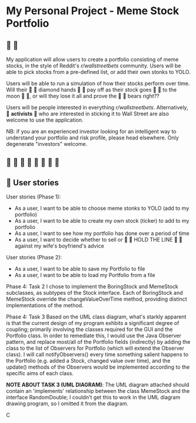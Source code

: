 # My Personal Project - Meme Stock Portfolio

## :rainbow: :bear:

My application will allow users to create a portfolio consisting of meme stocks, in the style of Reddit's 
*r/wallstreetbets* community. Users will be able to pick stocks from a pre-defined list, or add their own stonks to YOLO.

Users will be able to run a simulation of how their stocks perform 
over time. Will their :gem: :raised_hands: diamond hands :raised_hands: :gem: pay off as their stock goes :rocket: 
:rocket: to the moon :first_quarter_moon_with_face: :full_moon_with_face:, or will they lose it all and prove the 
:rainbow: :bear: bears right??

Users will be people interested in everything *r/wallstreetbets*. Alternatively, :triumph: **activists** :triumph: who 
are interested in sticking it to Wall Street are also welcome to use the application. 

NB: if you are an experienced investor looking for an intelligent way to understand your portfolio and risk profile, 
please head elsewhere. Only degenerate "investors" welcome.

## :gem: :raised_hands: :rainbow: :bear: :rocket: :rocket: :rocket: :first_quarter_moon_with_face: 
## :first_quarter_moon_with_face: User stories

User stories (Phase 1):
- As a user, I want to be able to choose meme stonks to YOLO (add to my portfolio)
- As a user, I want to be able to create my own stock (ticker) to add to my portfolio
- As a user, I want to see how my portfolio has done over a period of time
- As a user, I want to decide whether to sell or :rocket: :rocket: HOLD THE LINE 
  :rocket: :rocket: against my wife's boyfriend's advice
  
User stories (Phase 2):
- As a user, I want to be able to save my Portfolio to file 
- As a user, I want to be able to load my Portfolio from a file

Phase 4: Task 2
I chose to implement the BoringStock and MemeStock subclasses, as subtypes of the Stock interface. Each of BoringStock 
and MemeStock override the changeValueOverTime method, providing distinct implementations of the method. 

Phase 4: Task 3
Based on the UML class diagram, what's starkly apparent is that the current design of my program exhbits a 
significant degree of coupling; primarily involving the classes required for the GUI and the Portfolio class. 
In order to remediate this, I would use the Java Observer pattern, and replace most/all of the Portfolio fields 
(indirectly) by adding the class to the list of Observers for Portfolio (which will extend the Observer class). I will
call notifyObservers() every time something salient happens to the Portfolio (e.g. added a Stock, changed value over
time), and the update() methods of the Observers would be implemented according to the specific aims of each class.

**NOTE ABOUT TASK 3 (UML DIAGRAM)**: The UML diagram attached should contain an 'implements' relationship between
the class MemeStock and the interface RandomDouble; I couldn't get this to work in the UML diagram drawing program, so
I omitted it from the diagram. 

C

